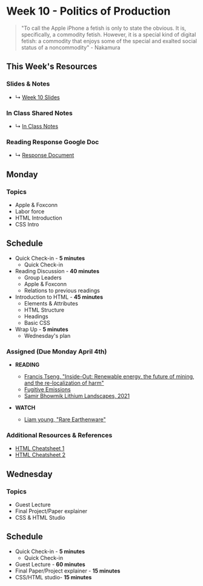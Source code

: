 # Week 10 - Politics of Production

> "To call the Apple iPhone a fetish is only to state the obvious. It is, specifically, a commodity fetish. However, it is a special kind of digital fetish: a commodity that enjoys some of the special and exalted social status of a noncommodity" - Nakamura


## This Week's Resources

### Slides & Notes 
* ↳ [Week 10 Slides](https://docs.google.com/presentation/d/1P7ku_NAIvYxs2D8KSWK7hfe6xDozrpUqobc7uBMtPQU/edit?usp=sharing)
### In Class Shared Notes
* ↳ [In Class Notes](https://docs.google.com/document/d/1v2XqOosts9svJJ-VPiQWGzaDlGUvF5M6oRVBcvclF5c/edit?usp=sharing)
### Reading Response Google Doc
* ↳ [Response Document](https://docs.google.com/document/d/1z9RFLIPTfHzS9kKKNdszuYYRxVgrxREBAZ1X29DAJfs/edit?usp=sharing)

## Monday

### Topics
* Apple & Foxconn
* Labor force 
* HTML Introduction
* CSS Intro


## Schedule
* Quick Check-in - __5 minutes__
    * Quick Check-in
* Reading Discussion - __40 minutes__
    * Group Leaders 
    * Apple & Foxconn
    * Relations to previous readings
* Introduction to HTML  - __45 minutes__
    * Elements & Attributes
    * HTML Structure
    * Headings
    * Basic CSS
* Wrap Up -  __5 minutes__
    * Wednesday's plan

### Assigned (**Due Monday April 4th**)

* **READING**
    * [Francis Tseng, "Inside-Out: Renewable energy, the future of mining, and the re-localization of harm"](https://reports.phenomenalworld.org/inside-out/)
    * [Fugitive Emissions](https://cathodes.net/fugitive-emissions-part-1/)
    * [Samir Bhowmik Lithium Landscapes, 2021](http://mediafieldsjournal.org/lithium-landscapes/)

* **WATCH**
    * [Liam young, "Rare Earthenware"](https://www.liamyoung.org/projects/rare-earthenware)


### Additional Resources & References
* [HTML Cheatsheet 1](https://developer.mozilla.org/en-US/docs/Learn/HTML/Cheatsheet)
* [HTML Cheatsheet 2](https://drive.google.com/file/d/1V_Th2OPnb6FcRVPMcpqeWigFD7DC1XYx/view?usp=sharing)

## Wednesday

### Topics
* Guest Lecture
* Final Project/Paper explainer
* CSS & HTML Studio

## Schedule
* Quick Check-in - __5 minutes__
    * Quick Check-in
* Guest Lecture - __60 minutes__
* Final Paper/Project explainer  - __15 minutes__
* CSS/HTML studio-  __15 minutes__
